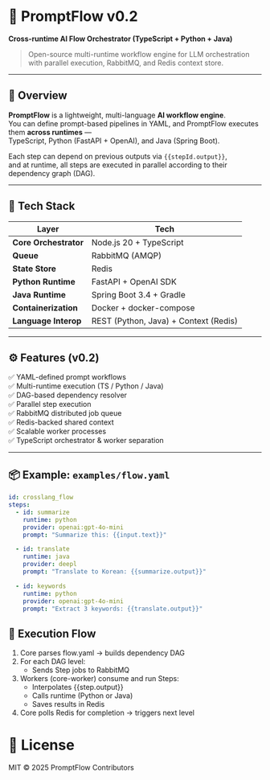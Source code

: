 # 🧠 PromptFlow v0.2

**Cross-runtime AI Flow Orchestrator (TypeScript + Python + Java)**

> Open-source multi-runtime workflow engine for LLM orchestration with parallel execution, RabbitMQ, and Redis context store.

---

## 🚀 Overview

**PromptFlow** is a lightweight, multi-language **AI workflow engine**.  
You can define prompt-based pipelines in YAML, and PromptFlow executes them **across runtimes** —  
TypeScript, Python (FastAPI + OpenAI), and Java (Spring Boot).

Each step can depend on previous outputs via `{{stepId.output}}`,  
and at runtime, all steps are executed in parallel according to their dependency graph (DAG).

---

## 🧱 Tech Stack

| Layer                 | Tech                                  |
| --------------------- | ------------------------------------- |
| **Core Orchestrator** | Node.js 20 + TypeScript               |
| **Queue**             | RabbitMQ (AMQP)                       |
| **State Store**       | Redis                                 |
| **Python Runtime**    | FastAPI + OpenAI SDK                  |
| **Java Runtime**      | Spring Boot 3.4 + Gradle              |
| **Containerization**  | Docker + docker-compose               |
| **Language Interop**  | REST (Python, Java) + Context (Redis) |

---

## ⚙️ Features (v0.2)

✅ YAML-defined prompt workflows  
✅ Multi-runtime execution (TS / Python / Java)  
✅ DAG-based dependency resolver  
✅ Parallel step execution  
✅ RabbitMQ distributed job queue  
✅ Redis-backed shared context  
✅ Scalable worker processes  
✅ TypeScript orchestrator & worker separation

---

## 📦 Example: `examples/flow.yaml`

```yaml
id: crosslang_flow
steps:
  - id: summarize
    runtime: python
    provider: openai:gpt-4o-mini
    prompt: "Summarize this: {{input.text}}"

  - id: translate
    runtime: java
    provider: deepl
    prompt: "Translate to Korean: {{summarize.output}}"

  - id: keywords
    runtime: python
    provider: openai:gpt-4o-mini
    prompt: "Extract 3 keywords: {{translate.output}}"
```

## 🔁 Execution Flow

1. Core parses flow.yaml → builds dependency DAG
2. For each DAG level:
   - Sends Step jobs to RabbitMQ
3. Workers (core-worker) consume and run Steps:
   - Interpolates {{step.output}}
   - Calls runtime (Python or Java)
   - Saves results in Redis
4. Core polls Redis for completion → triggers next level

# 🧾 License

MIT © 2025 PromptFlow Contributors
